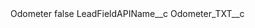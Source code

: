 <?xml version="1.0" encoding="UTF-8"?>
<CustomMetadata xmlns="http://soap.sforce.com/2006/04/metadata" xmlns:xsi="http://www.w3.org/2001/XMLSchema-instance" xmlns:xsd="http://www.w3.org/2001/XMLSchema">
    <label>Odometer</label>
    <protected>false</protected>
    <values>
        <field>LeadFieldAPIName__c</field>
        <value xsi:type="xsd:string">Odometer_TXT__c</value>
    </values>
</CustomMetadata>
